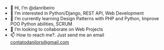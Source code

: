 - 👋 Hi, I’m @danribeiro
- 👀 I’m interested in Python/Django, REST API, Web Development
- 🌱 I’m currently learning Design Patterns with PHP and Python, Improve POO Python abilities, SCRUM 
- 💞️ I’m looking to collaborate on Web Projects 
- 📫 How to reach me?. Just send me an email contatodanilors@gmail.com

<!---
danribeiro/danribeiro is a ✨ special ✨ repository because its `README.md` (this file) appears on your GitHub profile.
You can click the Preview link to take a look at your changes.
--->
